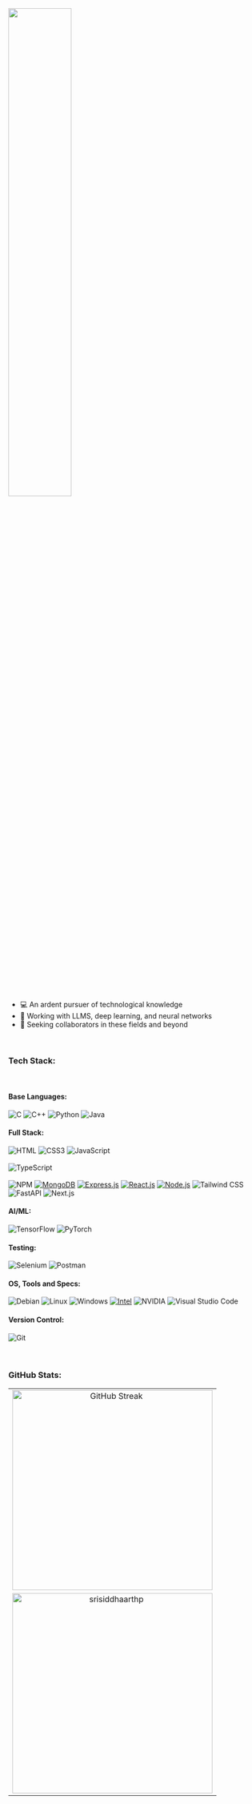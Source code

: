 <img src="https://media0.giphy.com/media/v1.Y2lkPTc5MGI3NjExZGphaDcwOXNiZ2Vyd2pvem0xczRpYW9raHhyY3B6YWI1cXljMG4zcyZlcD12MV9pbnRlcm5hbF9naWZfYnlfaWQmY3Q9Zw/gS4fxzfuS46SIVG3XJ/giphy.gif" width="50%" />
</a>
</h1>
<br><br>
<ul>
  <li>&#x1F4BB; An ardent pursuer of technological knowledge</li>
  <li>🔬 Working with LLMS, deep learning, and neural networks</li>
<li>🤝 Seeking collaborators in these fields and beyond</li>

</ul>
<br>
<div>
  <h3>Tech Stack:</h3><br>
  <h4>Base Languages:</h4>
      <img src="https://img.shields.io/badge/c-%2300599C.svg?style=for-the-badge&logo=c&logoColor=white" alt="C">
      <img src="https://img.shields.io/badge/c++-%2300599C.svg?style=for-the-badge&logo=c%2B%2B&logoColor=white" alt="C++">
      <img src="https://img.shields.io/badge/python-3670A0?style=for-the-badge&logo=python&logoColor=ffdd54" alt="Python">
      <img src="https://img.shields.io/badge/Java-ED8B00?style=for-the-badge&logo=java&logoColor=white" alt="Java">




  <br>
  <h4>Full Stack:</h4>
  <img src="https://img.shields.io/badge/html5-%23E34F26.svg?style=for-the-badge&logo=html5&logoColor=white" alt="HTML">
  <img src="https://img.shields.io/badge/css3-%231572B6.svg?style=for-the-badge&logo=css3&logoColor=white" alt="CSS3">
  <img src="https://img.shields.io/badge/JavaScript-F7DF1E?style=for-the-badge&logo=javascript&logoColor=black" alt="JavaScript"><br><br>
  <img src="https://img.shields.io/badge/TypeScript-007ACC?style=for-the-badge&logo=typescript&logoColor=white" alt="TypeScript"><br><br>
  <img src="https://img.shields.io/badge/NPM-%23000000.svg?style=for-the-badge&logo=npm&logoColor=white" alt="NPM">
  <a href="https://www.mongodb.com/"><img src="https://img.shields.io/badge/MongoDB-47A248?style=for-the-badge&logo=mongodb&logoColor=white" alt="MongoDB"></a>
<a href="https://expressjs.com/"><img src="https://img.shields.io/badge/Express.js-000000?style=for-the-badge&logo=express&logoColor=white" alt="Express.js"></a>
<a href="https://reactjs.org/"><img src="https://img.shields.io/badge/React.js-61DAFB?style=for-the-badge&logo=react&logoColor=white" alt="React.js"></a>
<a href="https://nodejs.org/"><img src="https://img.shields.io/badge/Node.js-339933?style=for-the-badge&logo=node.js&logoColor=white" alt="Node.js"></a>
  <img src="https://img.shields.io/badge/Tailwind_CSS-blue?style=for-the-badge&logo=tailwind-css&logoColor=white" alt="Tailwind CSS">
  <img src="https://img.shields.io/badge/FastAPI-009688?style=for-the-badge&logo=FastAPI&logoColor=white" alt="FastAPI">
  <img src="https://img.shields.io/badge/Next.js-000000?style=for-the-badge&logo=nextdotjs&logoColor=white" alt="Next.js">

  <h4>AI/ML:</h4>
  <img src="https://img.shields.io/badge/TensorFlow-FF6F00?style=for-the-badge&logo=tensorflow&logoColor=white" alt="TensorFlow">
  <img src="https://img.shields.io/badge/PyTorch-EE4C2C?style=for-the-badge&logo=pytorch&logoColor=white" alt="PyTorch">

<h4>Testing:</h4>
  <img src="https://img.shields.io/badge/selenium-%2343B02A.svg?style=for-the-badge&logo=selenium&logoColor=white" alt="Selenium">
  <img src="https://img.shields.io/badge/Postman-FF6C37?style=for-the-badge&logo=postman&logoColor=white" alt="Postman">
<h4>OS, Tools and Specs:</h4>
  <img src="https://img.shields.io/badge/Debian-%23A81D33.svg?style=for-the-badge&logo=debian&logoColor=white" alt="Debian">
  <img src="https://img.shields.io/badge/Linux-FCC624?style=for-the-badge&logo=linux&logoColor=black" alt="Linux">
  <img src="https://img.shields.io/badge/-Windows-0078D6?style=for-the-badge&logo=windows&logoColor=white" alt="Windows">
  <a href="https://www.intel.com/"><img src="https://img.shields.io/badge/Intel-0071C5?style=for-the-badge&logo=intel&logoColor=white" alt="Intel"></a>
    <img src="https://img.shields.io/badge/-NVIDIA-76B900?style=for-the-badge&logo=nvidia&logoColor=white" alt="NVIDIA">
<img src="https://img.shields.io/badge/-Visual%20Studio%20Code-007ACC?style=for-the-badge&logo=visual-studio-code&logoColor=white" alt="Visual Studio Code">
<h4>Version Control:</h4>
    <img src="https://img.shields.io/badge/Git-F05032?style=for-the-badge&logo=git&logoColor=white" alt="Git">
  <br>
  <br><br>
</div>
<h3>GitHub Stats:</h3>
<table style="width: 100%;">
  <tr>
    <td align="center">
      <img src="https://github-readme-streak-stats.herokuapp.com/?user=aham-karta&theme=dark&hide_border=false" alt="GitHub Streak" width="400">
    </td>
  </tr>
  <tr>
    <td align="center">
      <img align="center" src="https://github-readme-stats.vercel.app/api/top-langs?username=aham-karta&show_icons=true&theme=dark&title_color=ffffff&text_color=ffffff&cache_seconds=60&locale=en&layout=compact" alt="srisiddhaarthp" width="400"/>
    </td>
  </tr>
</table>

<br>

